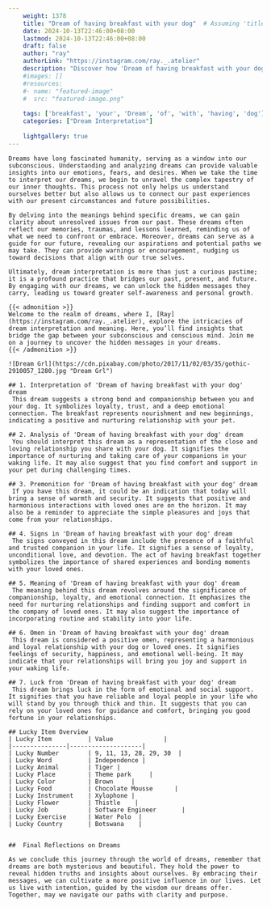 ```yaml
---
    weight: 1378
    title: "Dream of having breakfast with your dog"  # Assuming 'title' column exists
    date: 2024-10-13T22:46:00+08:00
    lastmod: 2024-10-13T22:46:00+08:00
    draft: false
    author: "ray"
    authorLink: "https://instagram.com/ray._.atelier"
    description: "Discover how 'Dream of having breakfast with your dog' can interpret your future and uncover its significant meanings in your life."
    #images: []
    #resources:
    #- name: "featured-image"
    #  src: "featured-image.png"
    
    tags: ['breakfast', 'your', 'Dream', 'of', 'with', 'having', 'dog']
    categories: ["Dream Interpretation"]
    
    lightgallery: true
---
```

    
    Dreams have long fascinated humanity, serving as a window into our subconscious. Understanding and analyzing dreams can provide valuable insights into our emotions, fears, and desires. When we take the time to interpret our dreams, we begin to unravel the complex tapestry of our inner thoughts. This process not only helps us understand ourselves better but also allows us to connect our past experiences with our present circumstances and future possibilities.
    
    By delving into the meanings behind specific dreams, we can gain clarity about unresolved issues from our past. These dreams often reflect our memories, traumas, and lessons learned, reminding us of what we need to confront or embrace. Moreover, dreams can serve as a guide for our future, revealing our aspirations and potential paths we may take. They can provide warnings or encouragement, nudging us toward decisions that align with our true selves.
    
    Ultimately, dream interpretation is more than just a curious pastime; it is a profound practice that bridges our past, present, and future. By engaging with our dreams, we can unlock the hidden messages they carry, leading us toward greater self-awareness and personal growth.
    
    {{< admonition >}}
    Welcome to the realm of dreams, where I, [Ray](https://instagram.com/ray._.atelier), explore the intricacies of dream interpretation and meaning. Here, you’ll find insights that bridge the gap between your subconscious and conscious mind. Join me on a journey to uncover the hidden messages in your dreams.
    {{< /admonition >}}
    
    ![Dream Grl](https://cdn.pixabay.com/photo/2017/11/02/03/35/gothic-2910057_1280.jpg "Dream Grl")
    
    ## 1. Interpretation of 'Dream of having breakfast with your dog' dream
     This dream suggests a strong bond and companionship between you and your dog. It symbolizes loyalty, trust, and a deep emotional connection. The breakfast represents nourishment and new beginnings, indicating a positive and nurturing relationship with your pet.
    
    ## 2. Analysis of 'Dream of having breakfast with your dog' dream
     You should interpret this dream as a representation of the close and loving relationship you share with your dog. It signifies the importance of nurturing and taking care of your companions in your waking life. It may also suggest that you find comfort and support in your pet during challenging times.
    
    ## 3. Premonition for 'Dream of having breakfast with your dog' dream
     If you have this dream, it could be an indication that today will bring a sense of warmth and security. It suggests that positive and harmonious interactions with loved ones are on the horizon. It may also be a reminder to appreciate the simple pleasures and joys that come from your relationships.
    
    ## 4. Signs in 'Dream of having breakfast with your dog' dream
     The signs conveyed in this dream include the presence of a faithful and trusted companion in your life. It signifies a sense of loyalty, unconditional love, and devotion. The act of having breakfast together symbolizes the importance of shared experiences and bonding moments with your loved ones.
    
    ## 5. Meaning of 'Dream of having breakfast with your dog' dream
     The meaning behind this dream revolves around the significance of companionship, loyalty, and emotional connection. It emphasizes the need for nurturing relationships and finding support and comfort in the company of loved ones. It may also suggest the importance of incorporating routine and stability into your life.
    
    ## 6. Omen in 'Dream of having breakfast with your dog' dream
     This dream is considered a positive omen, representing a harmonious and loyal relationship with your dog or loved ones. It signifies feelings of security, happiness, and emotional well-being. It may indicate that your relationships will bring you joy and support in your waking life.
    
    ## 7. Luck from 'Dream of having breakfast with your dog' dream
     This dream brings luck in the form of emotional and social support. It signifies that you have reliable and loyal people in your life who will stand by you through thick and thin. It suggests that you can rely on your loved ones for guidance and comfort, bringing you good fortune in your relationships.
    
    ## Lucky Item Overview
    | Lucky Item          | Value              |
    |---------------|--------------------|
    | Lucky Number        | 9, 11, 13, 28, 29, 30  |
    | Lucky Word          | Independence |
    | Lucky Animal        | Tiger |
    | Lucky Place         | Theme park     |
    | Lucky Color         | Brown     |
    | Lucky Food          | Chocolate Mousse      |
    | Lucky Instrument    | Xylophone |
    | Lucky Flower        | Thistle    |
    | Lucky Job           | Software Engineer       |
    | Lucky Exercise      | Water Polo  |
    | Lucky Country       | Botswana    |
    
    
    ##  Final Reflections on Dreams
    
    As we conclude this journey through the world of dreams, remember that dreams are both mysterious and beautiful. They hold the power to reveal hidden truths and insights about ourselves. By embracing their messages, we can cultivate a more positive influence in our lives. Let us live with intention, guided by the wisdom our dreams offer. Together, may we navigate our paths with clarity and purpose.
    
